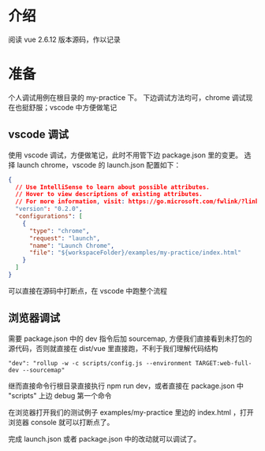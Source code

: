 # 介绍

阅读 vue 2.6.12 版本源码，作以记录

# 准备

个人调试用例在根目录的 my-practice 下。
下边调试方法均可，chrome 调试现在也挺舒服；vscode 中方便做笔记

## vscode 调试

使用 vscode 调试，方便做笔记，此时不用管下边 package.json 里的变更。
选择 launch chrome，vscode 的 launch.json 配置如下：

```json
{
  // Use IntelliSense to learn about possible attributes.
  // Hover to view descriptions of existing attributes.
  // For more information, visit: https://go.microsoft.com/fwlink/?linkid=830387
  "version": "0.2.0",
  "configurations": [
    {
      "type": "chrome",
      "request": "launch",
      "name": "Launch Chrome",
      "file": "${workspaceFolder}/examples/my-practice/index.html"
    }
  ]
}
```

可以直接在源码中打断点，在 vscode 中跑整个流程

## 浏览器调试

需要 package.json 中的 dev 指令后加 sourcemap, 方便我们直接看到未打包的源代码，否则就直接在 dist/vue 里直接跑，不利于我们理解代码结构

```
"dev": "rollup -w -c scripts/config.js --environment TARGET:web-full-dev --sourcemap"
```

继而直接命令行根目录直接执行 npm run dev，或者直接在 package.json 中 "scripts" 上边 debug 第一个命令

在浏览器打开我们的测试例子 examples/my-practice 里边的 index.html ，打开浏览器 console 就可以打断点了。

完成 launch.json 或者 package.json 中的改动就可以调试了。